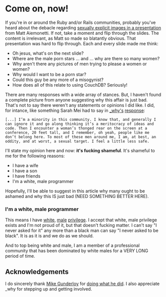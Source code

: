 # Come on, now!

If you're in or around the Ruby and/or Rails communities, probably you've heard about the debacle regarding [sexually explicit images in a presentation](http://www.slideshare.net/mattetti/couchdb-perform-like-a-porn-star?src=embed) from Matt Aiemonetti. If not, take a moment and flip through the slides. The content is irrelevant, as Matt so made so blatantly obvious. That presentation was hard to flip through. Each and every slide made me think:

* Oh jesus, what's on the next slide?
* Where are the male porn stars ... and ... why are there so many women?
* Why aren't there any pictures of men trying to please a women or women?
* Why would I want to be a porn star?
* Could this guy be any more of a misogynist?
* How does all of this relate to using CouchDB? Seriously!

There are many responses with a wide array of stances. But, I haven't found a complete picture from anyone suggesting why this affair is just bad. That's not to say there weren't any statements or opinions I did like. I did, for intance, like something Sarah Mei had to say in [_why's](http://hackety.org/) [response](http://hackety.org/2009/04/29/aSelectionOfThoughtsFromActualWomen.html):

    [...] I’m a minority in this community. I know that, and generally I can ignore it and go along thinking it’s a meritocracy of ideas and code. Then I encounter a woman’s thonged rear on the screen at a conference, 20 feet tall, and I remember, oh yeah, people like me don’t belong here. To most of these men around me, I am, at best, an oddity, and at worst, a sexual target. I feel a little less safe.

I'll state my opinion here and now: **it's fucking shameful**. It's shameful to me for the following reasons:

* I have a wife
* I have a son
* I have friends
* I'm a white, male programmer

Hopefully, I'll be able to suggest in this article why many ought to be ashamed and why this IS just bad (NEED SOMETHING BETTER HERE).

### I'm a white, male programmer

This means I have [white](http://www.unh.edu/residential-life/diversity/aw_article17.pdf), [male](http://malalatete.typepad.com/mal_a_la_tete/2007/10/white-male-priv.html) [privilege](http://uts.cc.utexas.edu/~rjensen/freelance/whiteprivilege.htm). I accept that white, male privilege exists and I'm not proud of it, but that doesn't fucking matter. I can't say "I never asked for it" any more than a black man can say "I never asked to be black". It is as it is and we do as we should.

And to top being white and male, I am a member of a professional community that has been dominated by white males for a VERY LONG period of time.

## Acknowledgements

I do sincerely thank [Mike Gunderloy](http://afreshcup.com) for [doing what he did](http://afreshcup.com/2009/04/28/a-painful-decision/). I also appreciate _why for stepping up and getting involved.
